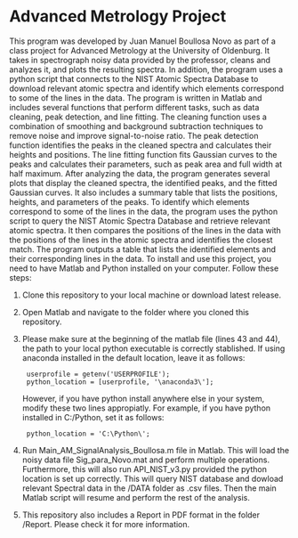 # Advanced Metrology Project

This program was developed by Juan Manuel Boullosa Novo as part of a class project for Advanced Metrology at the University of Oldenburg. It takes in spectrograph noisy data provided by the professor, cleans and analyzes it, and plots the resulting spectra. In addition, the program uses a python script that connects to the NIST Atomic Spectra Database to download relevant atomic spectra and identify which elements correspond to some of the lines in the data.
The program is written in Matlab and includes several functions that perform different tasks, such as data cleaning, peak detection, and line fitting. The cleaning function uses a combination of smoothing and background subtraction techniques to remove noise and improve signal-to-noise ratio. The peak detection function identifies the peaks in the cleaned spectra and calculates their heights and positions. The line fitting function fits Gaussian curves to the peaks and calculates their parameters, such as peak area and full width at half maximum.
After analyzing the data, the program generates several plots that display the cleaned spectra, the identified peaks, and the fitted Gaussian curves. It also includes a summary table that lists the positions, heights, and parameters of the peaks.
To identify which elements correspond to some of the lines in the data, the program uses the python script to query the NIST Atomic Spectra Database and retrieve relevant atomic spectra. It then compares the positions of the lines in the data with the positions of the lines in the atomic spectra and identifies the closest match. The program outputs a table that lists the identified elements and their corresponding lines in the data.
To install and use this project, you need to have Matlab and Python installed on your computer. Follow these steps:

1. Clone this repository to your local machine or download latest release.

2. Open Matlab and navigate to the folder where you cloned this repository.

3. Please make sure at the beginning of the matlab file (lines 43 and 44), the path to your local python executable is correctly stablished.
   If using anaconda installed in the default location, leave it as follows:
   ```
    userprofile = getenv('USERPROFILE');
    python_location = [userprofile, '\anaconda3\'];
   ```
   However, if you have python install anywhere else in your system, modify these two lines appropiatly. For example, if you have python installed in C:/Python, set it as follows:
   ```
    python_location = 'C:\Python\';
   ```

4. Run Main_AM_SignalAnalysis_Boullosa.m file in Matlab. This will load the noisy data file Sig_para_Novo.mat and perform multiple operations.
   Furthermore, this will also run API_NIST_v3.py provided the python location is set up correctly. This will query NIST database and dowload 
   relevant Spectral data in the /DATA folder as .csv files. Then the main Matlab script will resume and perform the rest of the analysis.
   
5. This repository also includes a Report in PDF format in the folder /Report. Please check it for more information.
